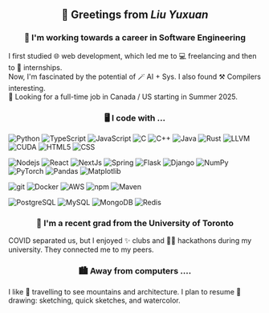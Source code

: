 <h2 align="center">👋 Greetings from <i>Liu Yuxuan</i></h2>

<h3 align="center">🎯 I'm working towards a career in Software Engineering</h3>

I first studied 🌐 web development, which led me to 💻 freelancing and then to 💼 internships.  
Now, I'm fascinated by the potential of 🪄 AI + Sys. I also found ⚒️ Compilers interesting.  
👀 Looking for a full-time job in Canada / US starting in Summer 2025.

<h3 align="center">🖥️ I code with ...</h3>

<p>
  <img alt="Python" src="https://img.shields.io/badge/-Python-3670A0?style=flat-square&logo=python&logoColor=white" />
  <img alt="TypeScript" src="https://img.shields.io/badge/-TypeScript-007ACC?style=flat-square&logo=typescript&logoColor=white" />
  <img alt="JavaScript" src="https://img.shields.io/badge/-JavaScript-323330?style=flat-square&logo=javascript&logoColor=F7DF1E" />
  <img alt="C" src="https://img.shields.io/badge/-C-00599C?style=flat-square&logo=c&logoColor=white" />
  <img alt="C++" src="https://img.shields.io/badge/-C++-00599C?style=flat-square&logo=cplusplus&logoColor=white" />
  <img alt="Java" src="https://img.shields.io/badge/-Java-ED8B00?style=flat-square&logo=openjdk&logoColor=white" />
  <img alt="Rust" src="https://img.shields.io/badge/-Rust-000000?style=flat-square&logo=rust&logoColor=white" />
  <img alt="LLVM" src="https://img.shields.io/badge/-LLVM-0097A7?style=flat-square&logo=llvm&logoColor=white" />
  <img alt="CUDA" src="https://img.shields.io/badge/-CUDA-76B900?style=flat-square&logo=nvidia&logoColor=white" />
  <img alt="HTML5" src="https://img.shields.io/badge/-HTML5-E34F26?style=flat-square&logo=html5&logoColor=white" />
  <img alt="CSS" src="https://img.shields.io/badge/-CSS3-1572B6?style=flat-square&logo=css3&logoColor=white" />
</p>

<p>
  <img alt="Nodejs" src="https://img.shields.io/badge/-Node.js-43853d?style=flat-square&logo=Node.js&logoColor=white" />
  <img alt="React" src="https://img.shields.io/badge/-React-45b8d8?style=flat-square&logo=react&logoColor=white" />
  <img alt="NextJs" src="https://img.shields.io/badge/-Next.js-171717?style=flat-square&logo=vercel&logoColor=white" />
  <img alt="Spring" src="https://img.shields.io/badge/-Spring-6DB33F?style=flat-square&logo=spring&logoColor=white" />
  <img alt="Flask" src="https://img.shields.io/badge/-Flask-00BCD4?style=flat-square&logo=flask&logoColor=white" />
  <img alt="Django" src="https://img.shields.io/badge/-Django-092E20?style=flat-square&logo=django&logoColor=white" />

  <img alt="NumPy" src="https://img.shields.io/badge/-NumPy-5C6BC0?style=flat-square&logo=numpy&logoColor=white" />
  <img alt="PyTorch" src="https://img.shields.io/badge/-PyTorch-EE4C2C?style=flat-square&logo=pytorch&logoColor=white" />
  <img alt="Pandas" src="https://img.shields.io/badge/-Pandas-150458?style=flat-square&logo=pandas&logoColor=white" />
  <img alt="Matplotlib" src="https://img.shields.io/badge/-Matplotlib-4FC3F7?style=flat-square&logo=matplotlib&logoColor=white" />
</p>

<p>
  <img alt="git" src="https://img.shields.io/badge/-Git-F05032?style=flat-square&logo=git&logoColor=white" />
  <img alt="Docker" src="https://img.shields.io/badge/-Docker-46a2f1?style=flat-square&logo=docker&logoColor=white" />
  <img alt="AWS" src="https://img.shields.io/badge/AWS-FF9900?style=flat-square&logo=amazon&logoColor=white" />
  <img alt="npm" src="https://img.shields.io/badge/-NPM-CB3837?style=flat-square&logo=npm&logoColor=white" />
  <img alt="Maven" src="https://img.shields.io/badge/-Maven-964242?style=flat-square&logo=maven&logoColor=white" />
</p>

<p>
  <img alt="PostgreSQL" src="https://img.shields.io/badge/-PostgreSQL-316192?style=flat-square&logo=postgresql&logoColor=white" />
  <img alt="MySQL" src="https://img.shields.io/badge/-MySQL-005C84?style=flat-square&logo=mysql&logoColor=white" />
  <img alt="MongoDB" src="https://img.shields.io/badge/-MongoDB-13aa52?style=flat-square&logo=mongodb&logoColor=white" />
  <img alt="Redis" src="https://img.shields.io/badge/-Redis-DD0031?style=flat-square&logo=redis&logoColor=white" />
</p>

<!-- https://dev.to/envoy_/150-badges-for-github-pnk#cloud -->
<!-- https://github.com/Ileriayo/markdown-badges/blob/master/README.md -->

<h3 align="center">🦫 I'm a recent grad from the University of Toronto</h3>

COVID separated us, but I enjoyed ✨ clubs and 🧑‍💻 hackathons during my university. They connected me to my peers.

<h3 align="center">🏙️ Away from computers ....</h3>

I like 🧭 travelling to see mountains and architecture. I plan to resume 🎨 drawing: sketching, quick sketches, and watercolor.
